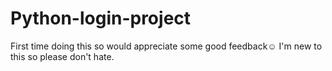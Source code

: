 # Python-login-project
First time doing this so would appreciate some good feedback☺ I'm new to this so please don't hate.
